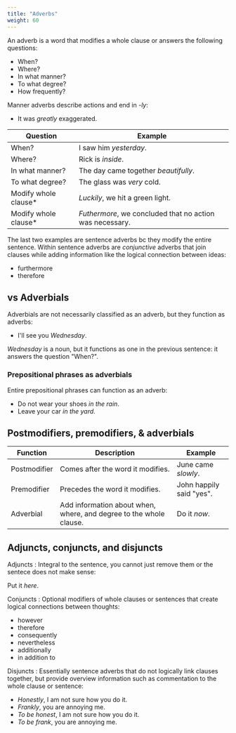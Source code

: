 ```yaml
---
title: "Adverbs"
weight: 60
---
```


An adverb is a word that modifies a whole clause or answers the following questions:
- When?
- Where?
- In what manner?
- To what degree?
- How frequently?

Manner adverbs describe actions and end in _-ly_:
- It was _greatly_ exaggerated.

| Question | Example |
|---|---|
| When? | I saw him _yesterday_. |
| Where? | Rick is _inside_. |
| In what manner? | The day came together _beautifully_. |
| To what degree? | The glass was _very_ cold. |
| Modify whole clause* | _Luckily_, we hit a green light. |
| Modify whole clause* | _Futhermore_, we concluded that no action was necessary. |

The last two examples are sentence adverbs bc they modify the entire sentence. Within sentence adverbs are _conjunctive_ adverbs that join clauses while adding information like the logical connection between ideas:
- furthermore
- therefore

## vs Adverbials

Adverbials are not necessarily classified as an adverb, but they function as adverbs:
- I'll see you _Wednesday_.

_Wednesday_ is a noun, but it functions as one in the previous sentence: it answers the question "When?".

### Prepositional phrases as adverbials

Entire prepositional phrases can function as an adverb:
- Do not wear your shoes _in the rain_.
- Leave your car _in the yard_.

## Postmodifiers, premodifiers, & adverbials

| Function | Description | Example |
|---|---|---|
| Postmodifier | Comes after the word it modifies. | June came _slowly_. |
| Premodifier | Precedes the word it modifies. | John happily said "yes". |
| Adverbial | Add information about when, where, and degree to the whole clause. | Do it _now_. |


## Adjuncts, conjuncts, and disjuncts

Adjuncts
: Integral to the sentence, you cannot just remove them or the sentece does not make sense:
  
  Put it _here_.

Conjuncts
: Optional modifiers of whole clauses or sentences that create logical connections between thoughts:
  - however
  - therefore
  - consequently
  - nevertheless
  - additionally
  - in addition to

Disjuncts
: Essentially sentence adverbs that do not logically link clauses together, but provide overview information such as commentation to the whole clause or sentence:
  - _Honestly_, I am not sure how you do it.
  - _Frankly_, you are annoying me.
  - _To be honest_, I am not sure how you do it.
  - _To be frank_, you are annoying me.